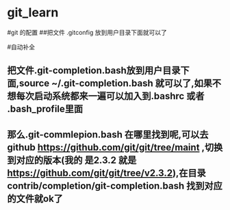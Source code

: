 # git_learn



#git 的配置
##把文件 .gitconfig 放到用户目录下面就可以了


#自动补全
## 把文件.git-completion.bash放到用户目录下面,source ~/.git-completion.bash 就可以了,如果不想每次启动系统都来一遍可以加入到.bashrc 或者 .bash_profile里面
## 那么.git-commlepion.bash 在哪里找到呢,可以去github  https://github.com/git/git/tree/maint ,切换到对应的版本(我的 是2.3.2 就是 https://github.com/git/git/tree/v2.3.2),在目录 contrib/completion/git-completion.bash  找到对应的文件就ok了


